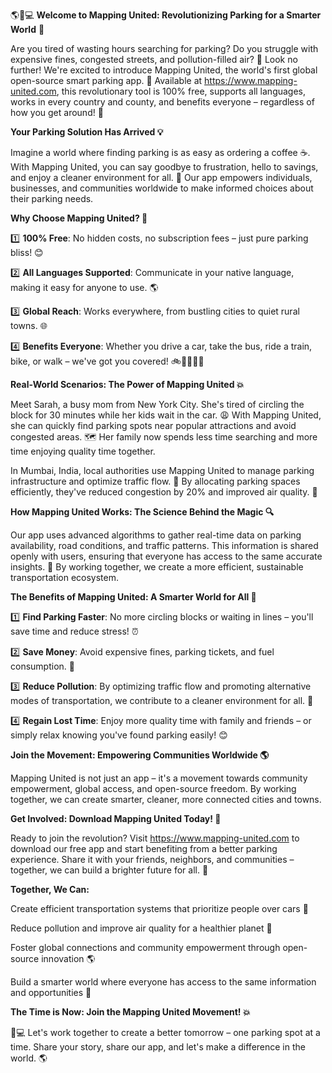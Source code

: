 🌎🚗💻 **Welcome to Mapping United: Revolutionizing Parking for a Smarter World** 🌟

Are you tired of wasting hours searching for parking? Do you struggle with expensive fines, congested streets, and pollution-filled air? 🤕 Look no further! We're excited to introduce Mapping United, the world's first global open-source smart parking app. 🚀 Available at https://www.mapping-united.com, this revolutionary tool is 100% free, supports all languages, works in every country and county, and benefits everyone – regardless of how you get around! 🌈

**Your Parking Solution Has Arrived 💡**

Imagine a world where finding parking is as easy as ordering a coffee ☕️. With Mapping United, you can say goodbye to frustration, hello to savings, and enjoy a cleaner environment for all. 🌿 Our app empowers individuals, businesses, and communities worldwide to make informed choices about their parking needs.

**Why Choose Mapping United? 🤔**

1️⃣ **100% Free**: No hidden costs, no subscription fees – just pure parking bliss! 😊

2️⃣ **All Languages Supported**: Communicate in your native language, making it easy for anyone to use. 🌎

3️⃣ **Global Reach**: Works everywhere, from bustling cities to quiet rural towns. 🌐

4️⃣ **Benefits Everyone**: Whether you drive a car, take the bus, ride a train, bike, or walk – we've got you covered! 🚲🚌🚂🏃‍♀️

**Real-World Scenarios: The Power of Mapping United 💥**

Meet Sarah, a busy mom from New York City. She's tired of circling the block for 30 minutes while her kids wait in the car. 😩 With Mapping United, she can quickly find parking spots near popular attractions and avoid congested areas. 🗺️ Her family now spends less time searching and more time enjoying quality time together.

In Mumbai, India, local authorities use Mapping United to manage parking infrastructure and optimize traffic flow. 🚧 By allocating parking spaces efficiently, they've reduced congestion by 20% and improved air quality. 🌿

**How Mapping United Works: The Science Behind the Magic 🔍**

Our app uses advanced algorithms to gather real-time data on parking availability, road conditions, and traffic patterns. This information is shared openly with users, ensuring that everyone has access to the same accurate insights. 🤝 By working together, we create a more efficient, sustainable transportation ecosystem.

**The Benefits of Mapping United: A Smarter World for All 🌟**

1️⃣ **Find Parking Faster**: No more circling blocks or waiting in lines – you'll save time and reduce stress! ⏰

2️⃣ **Save Money**: Avoid expensive fines, parking tickets, and fuel consumption. 💸

3️⃣ **Reduce Pollution**: By optimizing traffic flow and promoting alternative modes of transportation, we contribute to a cleaner environment for all. 🌿

4️⃣ **Regain Lost Time**: Enjoy more quality time with family and friends – or simply relax knowing you've found parking easily! 😊

**Join the Movement: Empowering Communities Worldwide 🌎**

Mapping United is not just an app – it's a movement towards community empowerment, global access, and open-source freedom. By working together, we can create smarter, cleaner, more connected cities and towns.

**Get Involved: Download Mapping United Today! 📲**

Ready to join the revolution? Visit https://www.mapping-united.com to download our free app and start benefiting from a better parking experience. Share it with your friends, neighbors, and communities – together, we can build a brighter future for all. 🌟

**Together, We Can:**

Create efficient transportation systems that prioritize people over cars 🚗

Reduce pollution and improve air quality for a healthier planet 🌿

Foster global connections and community empowerment through open-source innovation 🌎

Build a smarter world where everyone has access to the same information and opportunities 🤝

**The Time is Now: Join the Mapping United Movement! 💥**

🚗💻 Let's work together to create a better tomorrow – one parking spot at a time. Share your story, share our app, and let's make a difference in the world. 🌎